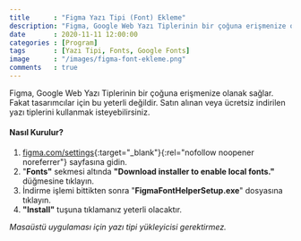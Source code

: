 ```yaml
---
title      : "Figma Yazı Tipi (Font) Ekleme"
description: "Figma, Google Web Yazı Tiplerinin bir çoğuna erişmenize olanak sağlar. Fakat tasarımcılar için bu yeterli değildir. Satın alınan veya ücretsiz indirilen yazı tiplerini kullanmak isteyebilirsiniz. "
date       : 2020-11-11 12:00:00
categories : [Program]
tags       : [Yazı Tipi, Fonts, Google Fonts]
image      : "/images/figma-font-ekleme.png"
comments   : true
---
```


Figma, Google Web Yazı Tiplerinin bir çoğuna erişmenize olanak sağlar. Fakat tasarımcılar için bu yeterli değildir. Satın alınan veya ücretsiz indirilen yazı tiplerini kullanmak isteyebilirsiniz. 

#### Nasıl Kurulur?

1. [figma.com/settings](https://bit.ly/2VfXubW){:target="_blank"}{:rel="nofollow noopener noreferrer"} sayfasına gidin.
2. "**Fonts"** sekmesi altında **"Download installer to enable local fonts."** düğmesine tıklayın.
3. İndirme işlemi bittikten sonra "**FigmaFontHelperSetup.exe**" dosyasına tıklayın.
4. **"Install"** tuşuna tıklamanız yeterli olacaktır.

*Masaüstü uygulaması için yazı tipi yükleyicisi gerektirmez.*